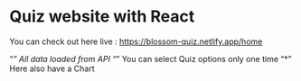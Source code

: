 # Quiz website with React

You can check out here live : https://blossom-quiz.netlify.app/home

“*” All data loaded from API
“*” You can select Quiz options only one time
“*” Here also have a Chart 
